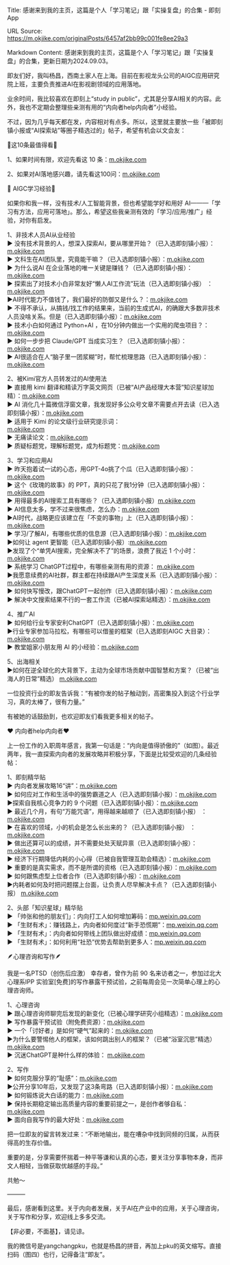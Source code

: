 Title: 感谢来到我的主页，这篇是个人「学习笔记」跟「实操复盘」的合集 - 即刻App

URL Source: https://m.okjike.com/originalPosts/6457af2bb99c001fe8ee29a3

Markdown Content:
感谢来到我的主页，这篇是个人「学习笔记」跟「实操复盘」的合集，更新日期为2024.09.03。

即友们好，我叫杨昌，西南土家人在上海。目前在影视龙头公司的AIGC应用研究院上班，主要负责推进AI在影视剧领域的应用落地。

业余时间，我比较喜欢在即刻上“study in public”，尤其是分享AI相关的内容。此外，我也不定期会整理些亲测有用的“内向者help内向者”小经验。

不过，因为几乎每天都在发，内容相对有点多。所以，这里就主要放一些「被即刻镇小报或“AI探索站”等圈子精选过的」帖子，希望有机会以文会友：

🌟这10条最值得看🌟

1、如果时间有限，欢迎先看这 10 条：[m.okjike.com](https://m.okjike.com/originalPosts/6628fdcb9185c305d1bf6ec3)

2、如果对AI落地感兴趣，请先看这100问：[m.okjike.com](https://m.okjike.com/originalPosts/66c68ba5ab8e4363d4a3ce11)

🤖 AIGC学习经验🤖

如果你和我一样，没有技术/人工智能背景，但也希望能学好和用好 AI———「学习有方法，应用可落地」。那么，希望这些我亲测有效的「学习/应用/推广」经验，对你有启发。

1、非技术人员AI从业经验  
▶ 没有技术背景的人，想深入探索AI，要从哪里开始？（已入选即刻镇小报）：[m.okjike.com](https://m.okjike.com/originalPosts/65eb271338849f879f5ac438)  
▶ 文科生在AI团队里，究竟能干嘛？（已入选即刻镇小报）：[m.okjike.com](https://m.okjike.com/originalPosts/652ab0e0aa7d4f2b305b48cd)  
▶ 为什么说AI 在企业落地的唯一关键是赚钱？（已入选即刻镇小报）：[m.okjike.com](https://m.okjike.com/originalPosts/66c364136f3cfe345414ca51)  
▶ 探索出了对技术小白非常友好“懒人AI工作流”玩法（已入选即刻镇小报） ：[m.okjike.com](https://m.okjike.com/originalPosts/66d656ffb00a43e910aadf02)  
▶AI时代能力不值钱了，我们最好的防御又是什么？：[m.okjike.com](https://m.okjike.com/originalPosts/664b223a0a5cbfb896bd8d44)  
▶ 不得不承认，从搞钱/找工作的结果来，当前的生成式AI，的确跟大多数非技术人员没啥关系。但是（已入选即刻镇小报）：[m.okjike.com](https://m.okjike.com/originalPosts/662b7bf0362466632498b7ee)  
▶ 技术小白如何通过 Python+AI ，在10分钟内做出一个实用的爬虫项目？：[m.okjike.com](https://m.okjike.com/originalPosts/65239cccaa7d4f2b30bdf900)  
▶ 如何一步步把 Claude/GPT 当成实习生？（已入选即刻镇小报）：[m.okjike.com](https://m.okjike.com/originalPosts/64d375ae2edae6abdc3feabc)  
▶ AI很适合在人“脑子里一团浆糊”时，帮忙梳理思路（已入选即刻镇小报）：[m.okjike.com](https://m.okjike.com/originalPosts/659489e538849f879fe433a8)

2、被Kimi官方人员转发过的AI使用法  
▶ 直接用 kimi 翻译和精读万字英文网页（已被“AI产品经理大本营”知识星球加精）：[m.okjike.com](https://m.okjike.com/originalPosts/658cbc9fb428c4d6b65fe2d4)  
▶ AI 消化几十篇微信浮窗文章，我发现好多公众号文章不需要点开去读（已入选即刻镇小报）：[m.okjike.com](https://m.okjike.com/originalPosts/6580cc9260830f16aece0265)  
▶ 适用于 Kimi 的论文级行业研究提示词：  
[m.okjike.com](https://m.okjike.com/originalPosts/65a93d3c37f7165b2150f777)  
▶ 无痛读论文：[m.okjike.com](https://m.okjike.com/originalPosts/65819a36979083134a6793ec)  
▶ 质疑标题党，理解标题党，成为标题党：[m.okjike.com](https://m.okjike.com/originalPosts/658b6f51b428c4d6b6469373)

3、学习和应用AI  
▶ 昨天抱着试一试的心态，用GPT-4o挑了个瓜（已入选即刻镇小报）：[m.okjike.com](https://m.okjike.com/originalPosts/668207234db03641faf163e4)  
▶ 这个《玫瑰的故事》的 PPT，真的只花了我1分钟（已入选即刻镇小报）：[m.okjike.com](https://m.okjike.com/originalPosts/668551f0fdb1a3bd64e30533)  
▶ 用得最多的AI搜索工具有哪些？（已入选即刻镇小报）[m.okjike.com](https://m.okjike.com/originalPosts/66207cba12ed2fda68a70fff)  
▶ AI信息太多，学不过来很焦虑，怎么办：[m.okjike.com](https://m.okjike.com/originalPosts/645719a0cb71c55b12495ce0?s=ewoidSI6ICI1ZjJmNWFiOTE0ZGU2NTAwMTc1ZmI0MmEiCn0=)  
▶AI时代，战略更应该建立在「不变的事物」上（已入选即刻镇小报）：[m.okjike.com](https://m.okjike.com/originalPosts/6653cf58168797210defa09f)  
▶ 学习/了解AI，有哪些优质的信息源（已入选即刻镇小报）：[m.okjike.com](https://m.okjike.com/originalPosts/6462a2c1502f200faede3fca?s=ewoidSI6ICI1ZjJmNWFiOTE0ZGU2NTAwMTc1ZmI0MmEiCn0=)  
▶如何让 agent 更智能（已入选即刻镇小报）:[m.okjike.com](https://m.okjike.com/originalPosts/6629a693a922aa28d0d210d7)  
▶发现了个“单凭AI搜索，完全解决不了”的场景，浪费了我近 1 个小时：[m.okjike.com](https://m.okjike.com/originalPosts/665fe3bc95372eb4b30f82d4)  
▶ 系统学习 ChatGPT过程中，有哪些亲测有用的资源： [m.okjike.com](https://m.okjike.com/originalPosts/6452f19e84e12d3382e30618?s=ewoidSI6ICI1ZjJmNWFiOTE0ZGU2NTAwMTc1ZmI0MmEiCn0=)  
▶我愿意续费的AI社群，群主都在持续跟AI产生深度关系（已入选即刻镇小报）：[m.okjike.com](https://m.okjike.com/originalPosts/660b66359185c305d192b244)  
▶ 如何快写慢改，跟ChatGPT一起创作（已入选即刻镇小报）：[m.okjike.com](https://m.okjike.com/originalPosts/6474277f086ac133c340d236?s=ewoidSI6ICI1ZjJmNWFiOTE0ZGU2NTAwMTc1ZmI0MmEiCn0=)  
▶ 解决中文搜索结果不行的一套工作流（已被AI探索站精选）：[m.okjike.com](https://m.okjike.com/originalPosts/64dd5dfa7d10e1210ffaddc2)

4、推广AI  
▶ 如何给行业专家安利ChatGPT（已入选即刻镇小报）：[m.okjike.com](https://m.okjike.com/originalPosts/645d6c9af9f5188894082a37?s=ewoidSI6ICI1ZjJmNWFiOTE0ZGU2NTAwMTc1ZmI0MmEiCn0=)  
▶行业专家参加马拉松，有哪些可以借鉴的框架（已入选即刻AIGC 大目录）：[m.okjike.com](https://m.okjike.com/originalPosts/64a54a19c799350c50d135a6)  
▶ 教堂姐家小朋友用 AI 的小经验：[m.okjike.com](https://m.okjike.com/originalPosts/65cf1f5512ed2fda68a2161d)

5、出海相关  
▶如何在逆全球化的大背景下，主动为全球市场贡献中国智慧和方案？（已被“出海人的日常”精选） [m.okjike.com](https://m.okjike.com/originalPosts/65d0068b6d9f190631a7b2bb)

一位投资行业的即友告诉我：“有被你发的帖子触动到，高密集投入到这个行业学习，真的太棒了，很有力量。”

有被她的话鼓励到，也欢迎即友们看我更多相关的帖子。

❤️ 内向者help内向者❤️

上一份工作的入职周年感言，我第一句话是：“内向是值得骄傲的”（如图）。最近两年，我一直探索内向者的发展攻略并积极分享，下面是比较受欢迎的几条经验帖：

1、即刻精华贴  
▶ 内向者发展攻略16“讲”：[m.okjike.com](https://m.okjike.com/originalPosts/648eb8c03a29529a3b5f0493?s=ewoidSI6ICI1ZjJmNWFiOTE0ZGU2NTAwMTc1ZmI0MmEiCn0=)  
▶ 如何应对工作和生活中的强势霸道之人（已入选即刻镇小报）：[m.okjike.com](https://m.okjike.com/originalPosts/647b62a02912c9b361084993?s=ewoidSI6ICI1ZjJmNWFiOTE0ZGU2NTAwMTc1ZmI0MmEiCn0=)  
▶探索自我核心竞争力的 9 个问题（已入选即刻镇小报）：[m.okjike.com](https://m.okjike.com/originalPosts/64af80e2f14149eb21a5dba9?s=ewoidSI6ICI1ZjJmNWFiOTE0ZGU2NTAwMTc1ZmI0MmEiCn0=)  
▶ 最近几个月，有句“万能咒语”，用得越来越顺了（已入选即刻镇小报） ：[m.okjike.com](https://m.okjike.com/originalPosts/666937b819d274e29659889c)  
▶ 在喜欢的领域，小的机会是怎么长出来的？（已入选即刻镇小报） ：[m.okjike.com](https://m.okjike.com/originalPosts/668bbccafdb1a3bd645d121c)  
▶ 做出还算可以的成绩，并不需要处处天赋异禀（已入选即刻镇小报）：[m.okjike.com](https://m.okjike.com/originalPosts/66cfc52159d1a984c6fcfc14)  
▶ 经济下行期降低内耗的小心得（已被自我管理互助会精选）：[m.okjike.com](https://m.okjike.com/originalPosts/64de88d396f1897a9ebe45e1?s=eyJ1IjoiNWYyZjVhYjkxNGRlNjUwMDE3NWZiNDJhIiwiZCI6Mn0%3D)  
▶ 重要的是真实需求，而不是所谓的资格（已入选即刻镇小报）：[m.okjike.com](https://m.okjike.com/originalPosts/6630e02d12ed2fda68dad678)  
▶ 如何跟焦虑型上位者合作（已入选即刻镇小报）：[m.okjike.com](https://m.okjike.com/originalPosts/656ae34b87a8e03bd168f915?s=ewoidSI6ICI1ZjJmNWFiOTE0ZGU2NTAwMTc1ZmI0MmEiCn0=)  
▶内耗者如何及时把问题摆上台面，让负责人尽早解决卡点？（已入选即刻镇小报） [m.okjike.com](https://m.okjike.com/originalPosts/660b53946d9f1906310d3de5)

2、头部「知识星球」精华贴  
▶ 「帅张和他的朋友们」：内向打工人如何增加筹码：[mp.weixin.qq.com](https://mp.weixin.qq.com/s/6HIQo2-pqP0_NECUqgNOyA)  
▶ 「生财有术」：赚钱路上，内向者如何度过“新手恐慌期”：[mp.weixin.qq.com](https://mp.weixin.qq.com/s/znqS6-7N7x_pLOSBFwu2Xg)  
▶ 「生财有术」：内向者如何带线上团队做出好成绩：[mp.weixin.qq.com](https://mp.weixin.qq.com/s/a9b3xd50cylHQWZzY2vegA)  
▶ 「生财有术」：如何利用“社恐”优势去帮助到更多人：[mp.weixin.qq.com](https://mp.weixin.qq.com/s/kraqjb29QA5YSkBRKPEraA)

🪶心理咨询和写作🪶

我是一名PTSD（创伤后应激） 幸存者，曾作为前 90 名来访者之一，参加过北大心理系IPP 实验室\[免费\]的写作暴露干预试验，之前每周会见一次简单心理上的心理咨询师。

1、心理咨询  
▶ 跟心理咨询师聊完后发现的新变化（已被心理学研究小组精选）：[m.okjike.com](https://m.okjike.com/originalPosts/644caef384e12d338249d221?s=ewoidSI6ICI1ZjJmNWFiOTE0ZGU2NTAwMTc1ZmI0MmEiCn0=)  
▶ 写作暴露干预试验（附免费资源）：[m.okjike.com](https://m.okjike.com/originalPosts/642e7c8b89fab026135f52d3?s=eyJ1IjoiNWYyZjVhYjkxNGRlNjUwMDE3NWZiNDJhIiwiZCI6MX0%3D)  
▶ 一个「讨好者」是如何“硬气”起来的：[m.okjike.com](https://m.okjike.com/originalPosts/6438dc81cb71c55b124b95a7?s=ewoidSI6ICI1ZjJmNWFiOTE0ZGU2NTAwMTc1ZmI0MmEiCn0=)  
▶为什么要警惕他人的框架，该如何跳出别人的框架？（已被“浴室沉思”精选） [m.okjike.com](https://m.okjike.com/originalPosts/661388eca922aa28d02ea3b9)  
▶ 沉迷ChatGPT是种什么样的体验： [m.okjike.com](https://m.okjike.com/originalPosts/64311598263968405b5daba6?s=ewoidSI6ICI1ZjJmNWFiOTE0ZGU2NTAwMTc1ZmI0MmEiCn0=)

2、写作  
▶ 如何克服分享的“耻感”：[m.okjike.com](https://m.okjike.com/originalPosts/6456ce02205bd8b62e0cb712?s=ewoidSI6ICI1ZjJmNWFiOTE0ZGU2NTAwMTc1ZmI0MmEiCn0=)  
▶公开分享10年后，又发现了这3条弯路（已入选即刻镇小报）：[m.okjike.com](https://m.okjike.com/originalPosts/662dca5ec4f063b919ee0b4a)  
▶ 如何锻炼说大白话的能力：[m.okjike.com](https://m.okjike.com/originalPosts/647685f0fabb994a8b420e90?s=ewoidSI6ICI1ZjJmNWFiOTE0ZGU2NTAwMTc1ZmI0MmEiCn0=)  
▶ 保持长期稳定输出高质量内容的重要前提之一，是创作者够自私：[m.okjike.com](https://m.okjike.com/originalPosts/659dcf29c7c69d5a9f0b7752)  
▶ 面向自我写作的最大好处：[m.okjike.com](https://m.okjike.com/originalPosts/64fd20af2a0c03ca131571d8?s=eyJ1IjoiNWYyZjVhYjkxNGRlNjUwMDE3NWZiNDJhIiwiZCI6MX0%3D)

把一位即友的留言转发过来：“不断地输出，能在嘈杂中找到同频的归属，从而获得高的生存价值。

重要的是，分享需要怀揣着一种平等谦和认真的心态，要关注分享事物本身，而非文人相轻，当做获取优越感的手段。”

共勉～

———

最后，感谢看到这里。关于内向者发展，关于AI在产业中的应用，关于心理咨询，关于写作和分享，欢迎线上多多交流。

【非必要，不面基】，请见谅。

我的微信号是yangchangpku，也就是杨昌的拼音，再加上pku的英文缩写。直接扫码（图四）也行，记得备注“即友”。
